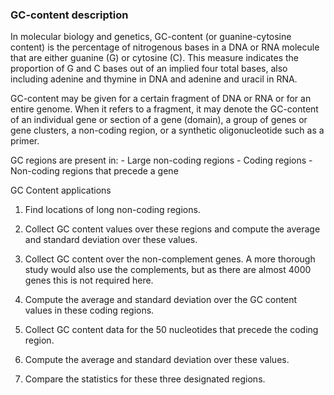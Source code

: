 ### GC-content description
 
In molecular biology and genetics, GC-content (or guanine-cytosine content) is the percentage of nitrogenous bases in a DNA or RNA molecule that are either guanine (G) or cytosine (C). This measure indicates the proportion of G and C bases out of an implied four total bases, also including adenine and thymine in DNA and adenine and uracil in RNA.

GC-content may be given for a certain fragment of DNA or RNA or for an entire genome. When it refers to a fragment, it may denote the GC-content of an individual gene or section of a gene (domain), a group of genes or gene clusters, a non-coding region, or a synthetic oligonucleotide such as a primer.


GC regions are present in:
	- Large non-coding regions
	- Coding regions
	- Non-coding regions that precede a gene



GC Content applications

1. Find locations of long non-coding regions.

2. Collect GC content values over these regions and compute the average and standard
deviation over these values.

3. Collect GC content over the non-complement genes. A more thorough study would
also use the complements, but as there are almost 4000 genes this is not required
here.

4. Compute the average and standard deviation over the GC content values in these
coding regions.

5. Collect GC content data for the 50 nucleotides that precede the coding region.

6. Compute the average and standard deviation over these values.

7. Compare the statistics for these three designated regions.
